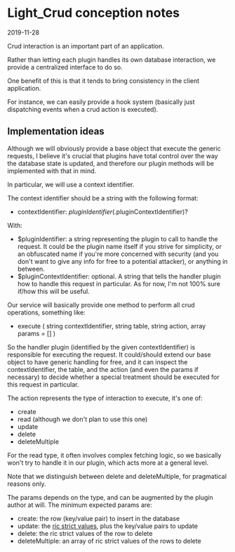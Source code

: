 Light_Crud conception notes
=====================
2019-11-28



Crud interaction is an important part of an application.

Rather than letting each plugin handles its own database interaction, we provide a centralized interface to do so.

One benefit of this is that it tends to bring consistency in the client application.

For instance, we can easily provide a hook system (basically just dispatching events when a crud action is executed).




Implementation ideas
----------------

Although we will obviously provide a base object that execute the generic requests, I believe it's crucial
that plugins have total control over the way the database state is updated,
and therefore our plugin methods will be implemented with that in mind.

In particular, we will use a context identifier. 

The context identifier should be a string with the following format:

- contextIdentifier: $pluginIdentifier(.$pluginContextIdentifier)?


With:

- $pluginIdentifier: a string representing the plugin to call to handle the request.
                    It could be the plugin name itself if you strive for simplicity,
                    or an obfuscated name if you're more concerned with security (and you don't want to give any
                    info for free to a potential attacker), or anything in between.
- $pluginContextIdentifier: optional. A string that tells the handler plugin how to handle this request in particular.
                    As for now, I'm not 100% sure if/how this will be useful.                    


Our service will basically provide one method to perform all crud operations, something like:


- execute ( string contextIdentifier, string table, string action, array params = [] )


So the handler plugin (identified by the given contextIdentifier) is responsible for executing the request.
It could/should extend our base object to have generic handling for free, and it can inspect the contextIdentifier,
the table, and the action (and even the params if necessary) to decide whether a special treatment should be executed for this 
request in particular.

The action represents the type of interaction to execute, it's one of:

- create
- read      (although we don't plan to use this one)
- update
- delete
- deleteMultiple


For the read type, it often involves complex fetching logic, so we basically won't try to handle it in our plugin,
which acts more at a general level.

Note that we distinguish between delete and deleteMultiple, for pragmatical reasons only.


The params depends on the type, and can be augmented by the plugin author at will.
The minimum expected params are:

- create: the row (key/value pair) to insert in the database  
- update: the [ric strict values](https://github.com/lingtalfi/NotationFan/blob/master/ric.md#the-strict-ric), plus the key/value pairs to update
- delete: the ric strict values of the row to delete
- deleteMultiple: an array of ric strict values of the rows to delete





